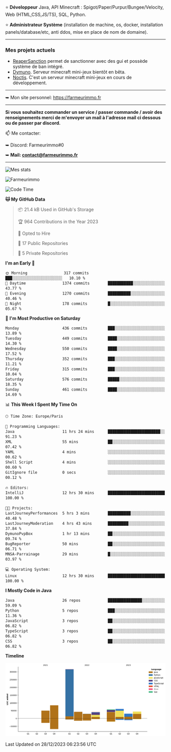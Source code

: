 ⭐ **Développeur** Java, API Minecraft : Spigot/Paper/Purpur/Bungee/Velocity, Web (HTML,CSS,JS/TS), SQL, Python.

⭐ **Administrateur Système** (installation de machine, os, docker, installation panels/database/etc, anti ddos, mise en place de nom de domaine).

---

### Mes projets actuels
- [ReaperSanction](https://www.spigotmc.org/resources/reapersanction.89580/) permet de sanctionner avec des gui et possède système de ban intégré.
- [Dymuno](https://discord.gg/dymuno-community-986460742293282886). Serveur minecraft mini-jeux bientôt en bêta.
- [Noctis](https://discord.gg/ydRurvUJ8U). C'est un serveur minecraft mini-jeux en cours de développement.

---

➥ Mon site personnel: https://farmeurimmo.fr

---

**Si vous souhaitez commander un service / passer commande / avoir des renseignements merci de m'envoyer un mail à l'adresse mail ci dessous ou de passer par discord.**

📫 Me contacter:
 
   ➥ Discord: Farmeurimmo#0
   
   ➥ **Mail: contact@farmeurimmo.fr**

---

![Mes stats](https://github-readme-stats.farmeurimmo.fr/api?username=Farmeurimmo&count_private=true&show_icons=true&theme=radical)

<img src="https://komarev.com/ghpvc/?username=Farmeurimmo" alt="Farmeurimmo" />

<!--START_SECTION:waka-->
![Code Time](http://img.shields.io/badge/Code%20Time-1%2C071%20hrs%2010%20mins-blue)

**🐱 My GitHub Data** 

> 📦 21.4 kB Used in GitHub's Storage 
 > 
> 🏆 964 Contributions in the Year 2023
 > 
> 💼 Opted to Hire
 > 
> 📜 17 Public Repositories 
 > 
> 🔑 5 Private Repositories 
 > 
**I'm an Early 🐤** 

```text
🌞 Morning                317 commits         ███░░░░░░░░░░░░░░░░░░░░░░   10.10 % 
🌆 Daytime                1374 commits        ███████████░░░░░░░░░░░░░░   43.77 % 
🌃 Evening                1270 commits        ██████████░░░░░░░░░░░░░░░   40.46 % 
🌙 Night                  178 commits         █░░░░░░░░░░░░░░░░░░░░░░░░   05.67 % 
```
📅 **I'm Most Productive on Saturday** 

```text
Monday                   436 commits         ███░░░░░░░░░░░░░░░░░░░░░░   13.89 % 
Tuesday                  449 commits         ████░░░░░░░░░░░░░░░░░░░░░   14.30 % 
Wednesday                550 commits         ████░░░░░░░░░░░░░░░░░░░░░   17.52 % 
Thursday                 352 commits         ███░░░░░░░░░░░░░░░░░░░░░░   11.21 % 
Friday                   315 commits         ███░░░░░░░░░░░░░░░░░░░░░░   10.04 % 
Saturday                 576 commits         █████░░░░░░░░░░░░░░░░░░░░   18.35 % 
Sunday                   461 commits         ████░░░░░░░░░░░░░░░░░░░░░   14.69 % 
```


📊 **This Week I Spent My Time On** 

```text
🕑︎ Time Zone: Europe/Paris

💬 Programming Languages: 
Java                     11 hrs 24 mins      ███████████████████████░░   91.23 % 
XML                      55 mins             ██░░░░░░░░░░░░░░░░░░░░░░░   07.42 % 
YAML                     4 mins              ░░░░░░░░░░░░░░░░░░░░░░░░░   00.62 % 
Shell Script             4 mins              ░░░░░░░░░░░░░░░░░░░░░░░░░   00.60 % 
GitIgnore file           0 secs              ░░░░░░░░░░░░░░░░░░░░░░░░░   00.12 % 

🔥 Editors: 
IntelliJ                 12 hrs 30 mins      █████████████████████████   100.00 % 

🐱‍💻 Projects: 
LastJourneyPerformances  5 hrs 3 mins        ██████████░░░░░░░░░░░░░░░   40.48 % 
LastJourneyModeration    4 hrs 43 mins       █████████░░░░░░░░░░░░░░░░   37.84 % 
DymunoPvpBox             1 hr 13 mins        ██░░░░░░░░░░░░░░░░░░░░░░░   09.74 % 
BugReporter              50 mins             ██░░░░░░░░░░░░░░░░░░░░░░░   06.71 % 
MNSA-Parrainage          29 mins             █░░░░░░░░░░░░░░░░░░░░░░░░   03.97 % 

💻 Operating System: 
Linux                    12 hrs 30 mins      █████████████████████████   100.00 % 
```

**I Mostly Code in Java** 

```text
Java                     26 repos            ███████████████░░░░░░░░░░   59.09 % 
Python                   5 repos             ███░░░░░░░░░░░░░░░░░░░░░░   11.36 % 
JavaScript               3 repos             ██░░░░░░░░░░░░░░░░░░░░░░░   06.82 % 
TypeScript               3 repos             ██░░░░░░░░░░░░░░░░░░░░░░░   06.82 % 
CSS                      3 repos             ██░░░░░░░░░░░░░░░░░░░░░░░   06.82 % 
```



**Timeline**

![Lines of Code chart](https://raw.githubusercontent.com/Farmeurimmo/Farmeurimmo/main/assets/bar_graph.png)


 Last Updated on 28/12/2023 06:23:56 UTC
<!--END_SECTION:waka-->
